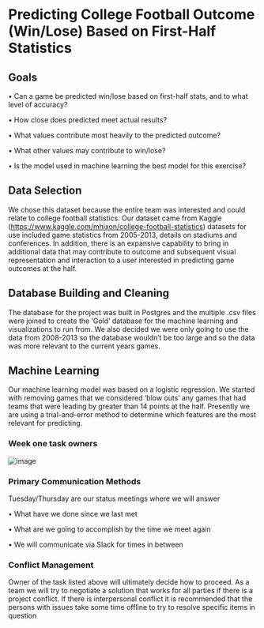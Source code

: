 # Predicting College Football Outcome (Win/Lose) Based on First-Half Statistics

## Goals

•	Can a game be predicted win/lose based on first-half stats, and to what level of accuracy?

•	How close does predicted meet actual results?

•	What values contribute most heavily to the predicted outcome?

•	What other values may contribute to win/lose?

•	Is the model used in machine learning the best model for this exercise?

## Data Selection
We chose this dataset because the entire team was interested and could relate to college football statistics. Our dataset came from Kaggle (https://www.kaggle.com/mhixon/college-football-statistics) datasets for use included game statistics from 2005-2013, details on stadiums and conferences. In addition, there is an expansive capability to bring in additional data that may contribute to outcome and subsequent visual representation and interaction to a user interested in predicting game outcomes at the half.

## Database Building and Cleaning
The database for the project was built in Postgres and the multiple .csv files were joined to create the ‘Gold’ database for the machine learning and visualizations to run from. We also decided we were only going to use the data from 2008-2013 so the database wouldn’t be too large and so the data was more relevant to the current years games. 

## Machine Learning
Our machine learning model was based on a logistic regression. We started with removing games that we considered ‘blow outs’ any games that had teams that were leading by greater than 14 points at the half. Presently we are using a trial-and-error method to determine which features are the most relevant for predicting. 


### Week one task owners
 ![image](https://user-images.githubusercontent.com/89363928/152465855-052d485b-cd72-4e63-8e38-79516f940003.png)

### Primary Communication Methods
Tuesday/Thursday are our status meetings where we will answer 

•	What have we done since we last met

•	What are we going to accomplish by the time we meet again 

•	We will communicate via Slack for times in between

### Conflict Management
Owner of the task listed above will ultimately decide how to proceed. As a team we will try to negotiate a solution that works for all parties if there is a project conflict. If there is interpersonal conflict it is recommended that the persons with issues take some time offline to try to resolve specific items in question

